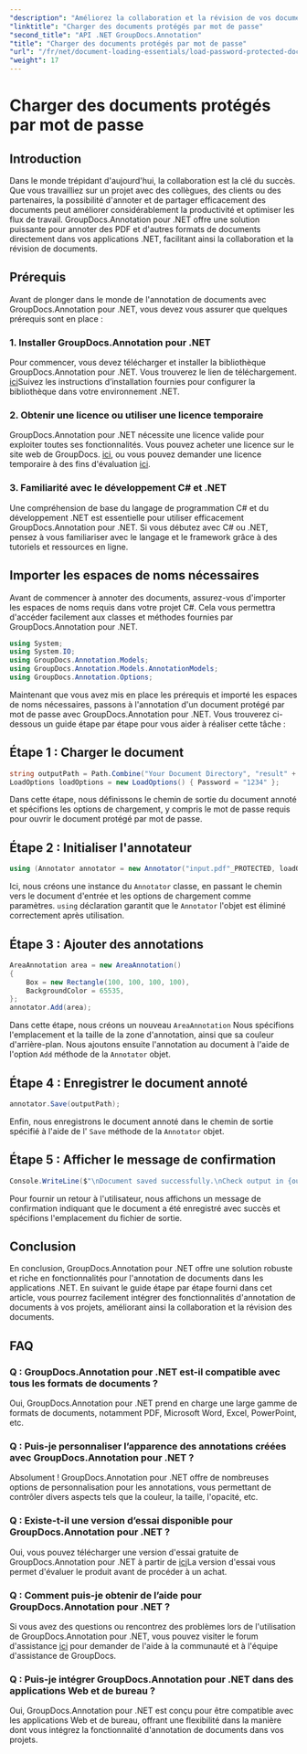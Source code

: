 ```yaml
---
"description": "Améliorez la collaboration et la révision de vos documents avec GroupDocs.Annotation pour .NET. Annotez vos PDF et autres documents en toute simplicité dans vos applications .NET."
"linktitle": "Charger des documents protégés par mot de passe"
"second_title": "API .NET GroupDocs.Annotation"
"title": "Charger des documents protégés par mot de passe"
"url": "/fr/net/document-loading-essentials/load-password-protected-documents/"
"weight": 17
---
```


# Charger des documents protégés par mot de passe

## Introduction
Dans le monde trépidant d'aujourd'hui, la collaboration est la clé du succès. Que vous travailliez sur un projet avec des collègues, des clients ou des partenaires, la possibilité d'annoter et de partager efficacement des documents peut améliorer considérablement la productivité et optimiser les flux de travail. GroupDocs.Annotation pour .NET offre une solution puissante pour annoter des PDF et d'autres formats de documents directement dans vos applications .NET, facilitant ainsi la collaboration et la révision de documents.
## Prérequis
Avant de plonger dans le monde de l'annotation de documents avec GroupDocs.Annotation pour .NET, vous devez vous assurer que quelques prérequis sont en place :
### 1. Installer GroupDocs.Annotation pour .NET
Pour commencer, vous devez télécharger et installer la bibliothèque GroupDocs.Annotation pour .NET. Vous trouverez le lien de téléchargement. [ici](https://releases.groupdocs.com/annotation/net/)Suivez les instructions d’installation fournies pour configurer la bibliothèque dans votre environnement .NET.
### 2. Obtenir une licence ou utiliser une licence temporaire
GroupDocs.Annotation pour .NET nécessite une licence valide pour exploiter toutes ses fonctionnalités. Vous pouvez acheter une licence sur le site web de GroupDocs. [ici](https://purchase.groupdocs.com/buy), ou vous pouvez demander une licence temporaire à des fins d'évaluation [ici](https://purchase.groupdocs.com/temporary-license/).
### 3. Familiarité avec le développement C# et .NET
Une compréhension de base du langage de programmation C# et du développement .NET est essentielle pour utiliser efficacement GroupDocs.Annotation pour .NET. Si vous débutez avec C# ou .NET, pensez à vous familiariser avec le langage et le framework grâce à des tutoriels et ressources en ligne.

## Importer les espaces de noms nécessaires
Avant de commencer à annoter des documents, assurez-vous d'importer les espaces de noms requis dans votre projet C#. Cela vous permettra d'accéder facilement aux classes et méthodes fournies par GroupDocs.Annotation pour .NET.
```csharp
using System;
using System.IO;
using GroupDocs.Annotation.Models;
using GroupDocs.Annotation.Models.AnnotationModels;
using GroupDocs.Annotation.Options;
```

Maintenant que vous avez mis en place les prérequis et importé les espaces de noms nécessaires, passons à l'annotation d'un document protégé par mot de passe avec GroupDocs.Annotation pour .NET. Vous trouverez ci-dessous un guide étape par étape pour vous aider à réaliser cette tâche :
## Étape 1 : Charger le document
```csharp
string outputPath = Path.Combine("Your Document Directory", "result" + Path.GetExtension("input.pdf"));
LoadOptions loadOptions = new LoadOptions() { Password = "1234" };
```
Dans cette étape, nous définissons le chemin de sortie du document annoté et spécifions les options de chargement, y compris le mot de passe requis pour ouvrir le document protégé par mot de passe.
## Étape 2 : Initialiser l'annotateur
```csharp
using (Annotator annotator = new Annotator("input.pdf"_PROTECTED, loadOptions))
```
Ici, nous créons une instance du `Annotator` classe, en passant le chemin vers le document d'entrée et les options de chargement comme paramètres. `using` déclaration garantit que le `Annotator` l'objet est éliminé correctement après utilisation.
## Étape 3 : Ajouter des annotations
```csharp
AreaAnnotation area = new AreaAnnotation()
{
    Box = new Rectangle(100, 100, 100, 100),
    BackgroundColor = 65535,
};
annotator.Add(area);
```
Dans cette étape, nous créons un nouveau `AreaAnnotation` Nous spécifions l'emplacement et la taille de la zone d'annotation, ainsi que sa couleur d'arrière-plan. Nous ajoutons ensuite l'annotation au document à l'aide de l'option `Add` méthode de la `Annotator` objet.
## Étape 4 : Enregistrer le document annoté
```csharp
annotator.Save(outputPath);
```
Enfin, nous enregistrons le document annoté dans le chemin de sortie spécifié à l'aide de l' `Save` méthode de la `Annotator` objet.
## Étape 5 : Afficher le message de confirmation
```csharp
Console.WriteLine($"\nDocument saved successfully.\nCheck output in {outputPath}.");
```
Pour fournir un retour à l'utilisateur, nous affichons un message de confirmation indiquant que le document a été enregistré avec succès et spécifions l'emplacement du fichier de sortie.

## Conclusion
En conclusion, GroupDocs.Annotation pour .NET offre une solution robuste et riche en fonctionnalités pour l'annotation de documents dans les applications .NET. En suivant le guide étape par étape fourni dans cet article, vous pourrez facilement intégrer des fonctionnalités d'annotation de documents à vos projets, améliorant ainsi la collaboration et la révision des documents.
## FAQ
### Q : GroupDocs.Annotation pour .NET est-il compatible avec tous les formats de documents ?
Oui, GroupDocs.Annotation pour .NET prend en charge une large gamme de formats de documents, notamment PDF, Microsoft Word, Excel, PowerPoint, etc.
### Q : Puis-je personnaliser l’apparence des annotations créées avec GroupDocs.Annotation pour .NET ?
Absolument ! GroupDocs.Annotation pour .NET offre de nombreuses options de personnalisation pour les annotations, vous permettant de contrôler divers aspects tels que la couleur, la taille, l'opacité, etc.
### Q : Existe-t-il une version d’essai disponible pour GroupDocs.Annotation pour .NET ?
Oui, vous pouvez télécharger une version d'essai gratuite de GroupDocs.Annotation pour .NET à partir de [ici](https://releases.groupdocs.com/)La version d'essai vous permet d'évaluer le produit avant de procéder à un achat.
### Q : Comment puis-je obtenir de l’aide pour GroupDocs.Annotation pour .NET ?
Si vous avez des questions ou rencontrez des problèmes lors de l'utilisation de GroupDocs.Annotation pour .NET, vous pouvez visiter le forum d'assistance [ici](https://forum.groupdocs.com/c/annotation/10) pour demander de l'aide à la communauté et à l'équipe d'assistance de GroupDocs.
### Q : Puis-je intégrer GroupDocs.Annotation pour .NET dans des applications Web et de bureau ?
Oui, GroupDocs.Annotation pour .NET est conçu pour être compatible avec les applications Web et de bureau, offrant une flexibilité dans la manière dont vous intégrez la fonctionnalité d'annotation de documents dans vos projets.